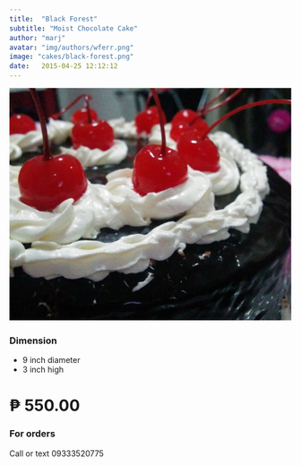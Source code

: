 ```yaml
---
title:  "Black Forest"
subtitle: "Moist Chocolate Cake"
author: "marj"
avatar: "img/authors/wferr.png"
image: "cakes/black-forest.png"
date:   2015-04-25 12:12:12
---
```


![](cakes/black-forest-closed-up.png)

### Dimension

* 9 inch diameter
* 3 inch high



# ₱ 550.00


### For orders

Call or text 09333520775

